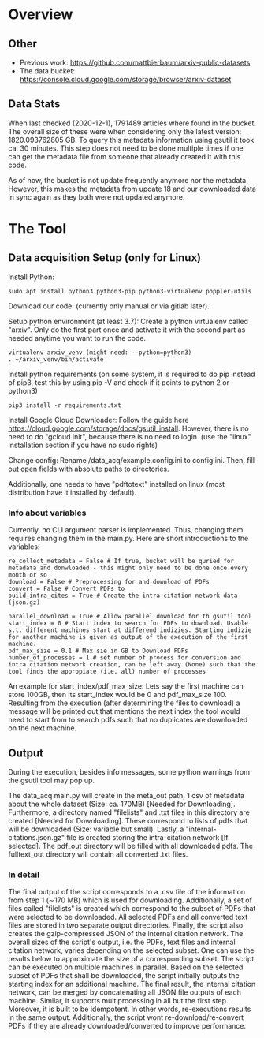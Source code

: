 # Overview

## Other

- Previous work: https://github.com/mattbierbaum/arxiv-public-datasets
- The data bucket: https://console.cloud.google.com/storage/browser/arxiv-dataset

## Data Stats

When last checked (2020-12-1), 1791489 articles where found in the bucket. The overall size of these were when
considering only the latest version: 1820.093762805 GB. To query this metadata information using gsutil it took ca. 30
minutes. This step does not need to be done multiple times if one can get the metadata file from someone that already
created it with this code.

As of now, the bucket is not update frequently anymore nor the metadata. However, this makes the metadata from update 18
and our downloaded data in sync again as they both were not updated anymore.

# The Tool

## Data acquisition Setup (only for Linux)

Install Python:

    sudo apt install python3 python3-pip python3-virtualenv poppler-utils

Download our code: (currently only manual or via gitlab later).

Setup python environment (at least 3.7): Create a python virtualenv called "arxiv". Only do the first part once and
activate it with the second part as needed anytime you want to run the code.

    virtualenv arxiv_venv (might need: --python=python3)
    . ~/arxiv_venv/bin/activate

Install python requirements (on some system, it is required to do pip instead of pip3, test this by using pip -V and check if it points to python 2 or python3)

    pip3 install -r requirements.txt

Install Google Cloud Downloader: Follow the guide here https://cloud.google.com/storage/docs/gsutil_install. However, there is no need to do "gcloud init", because there is no need to login.  (use the "linux" installation section if you have no sudo rights)

Change config: Rename /data_acq/example.config.ini to config.ini. Then, fill out open fields with absolute paths to directories. 

Additionally, one needs to have "pdftotext" installed on linux (most distribution have it installed by default).

### Info about variables
Currently, no CLI argument parser is implemented. Thus, changing them requires changing them in the main.py. Here are
short introductions to the variables:

    re_collect_metadata = False # If true, bucket will be quried for metadata and donwloaded - this might only need to be done once every month or so
    download = False # Preprocessing for and download of PDFs
    convert = False # Convert PDFs to 
    build_intra_cites = True # Create the intra-citation network data (json.gz)
    
    parallel_download = True # Allow parallel download for th gsutil tool
    start_index = 0 # Start index to search for PDFs to download. Usable s.t. different machines start at differend indizies. Starting indizie for another machine is given as output of the execution of the first machine. 
    pdf_max_size = 0.1 # Max sie in GB to Download PDFs 
    number_of_processes = 1 # set number of process for conversion and intra citation network creation, can be left away (None) such that the tool finds the appropiate (i.e. all) number of processes

An example for start_index/pdf_max_size: Lets say the first machine can store 100GB, then its start_index would be 0 and
pdf_max_size 100. Resulting from the execution (after determining the files to download) a message will be printed out
that mentions the next index the tool would need to start from to search pdfs such that no duplicates are downloaded on
the next machine.

## Output

During the execution, besides info messages, some python warnings from the gsutil tool may pop up.

The data_acq main.py will create in the meta_out path, 1 csv of metadata about the whole dataset (Size: ca.
170MB) [Needed for Downloading]. Furthermore, a directory named "filelists" and .txt files in this directory are
created [Needed for Downloading]. These correspond to lists of pdfs that will be downloaded (Size: variable but small).
Lastly, a "internal-citations.json.gz" file is created storing the intra-citation network [If selected]. The pdf_out
directory will be filled with all downloaded pdfs. The fulltext_out directory will contain all converted .txt files.

### In detail

The final output of the script corresponds to a .csv file of the information from step 1 ($\sim$170 MB) which is used
for downloading. Additionally, a set of files called "filelists" is created which correspond to the subset of PDFs that
were selected to be downloaded. All selected PDFs and all converted text files are stored in two separate output
directories. Finally, the script also creates the gzip-compressed JSON of the internal citation network. The overall
sizes of the script's output, i.e. the PDFs, text files and internal citation network, varies depending on the selected
subset. One can use the results below to approximate the size of a corresponding subset. The script can be executed on
multiple machines in parallel. Based on the selected subset of PDFs that shall be downloaded, the script initially
outputs the starting index for an additional machine. The final result, the internal citation network, can be merged by
concatenating all JSON file outputs of each machine. Similar, it supports multiprocessing in all but the first step.
Moreover, it is built to be idempotent. In other words, re-executions results in the same output. Additionally, the
script wont re-download/re-convert PDFs if they are already downloaded/converted to improve performance.

